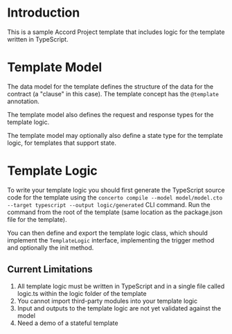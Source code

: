 # Introduction

This is a sample Accord Project template that includes logic for the template written in TypeScript.

# Template Model

The data model for the template defines the structure of the data for the contract (a "clause" in this case).
The template concept has the `@template` annotation.

The template model also defines the request and response types for the template logic.

The template model may optionally also define a state type for the template logic, for templates that support state.

# Template Logic

To write your template logic you should first generate the TypeScript source code for the template
using the `concerto compile --model model/model.cto --target typescript --output logic/generated` CLI command.
Run the command from the root of the template (same location as the package.json file for the template).

You can then define and export the template logic class, which should implement the `TemplateLogic` interface,
implementing the trigger method and optionally the init method.

## Current Limitations

1. All template logic must be written in TypeScript and in a single file called logic.ts within the logic folder of the template
2. You cannot import third-party modules into your template logic
3. Input and outputs to the template logic are not yet validated against the model
4. Need a demo of a stateful template
